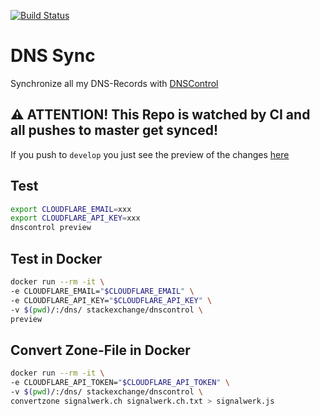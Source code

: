 [![Build Status](https://ci.signalwerk.ch/api/badges/signalwerk/dns/status.svg)](https://ci.signalwerk.ch/signalwerk/dns)

# DNS Sync
Synchronize all my DNS-Records with [DNSControl](https://github.com/StackExchange/dnscontrol)

## ⚠️ ATTENTION! This Repo is watched by CI and all pushes to master get synced!
If you push to `develop` you just see the preview of the changes [here](https://ci.signalwerk.ch/signalwerk/dns)

## Test
```sh
export CLOUDFLARE_EMAIL=xxx
export CLOUDFLARE_API_KEY=xxx
dnscontrol preview
```

## Test in Docker
```sh
docker run --rm -it \
-e CLOUDFLARE_EMAIL="$CLOUDFLARE_EMAIL" \
-e CLOUDFLARE_API_KEY="$CLOUDFLARE_API_KEY" \
-v $(pwd)/:/dns/ stackexchange/dnscontrol \
preview

```

## Convert Zone-File in Docker
```sh
docker run --rm -it \
-e CLOUDFLARE_API_TOKEN="$CLOUDFLARE_API_TOKEN" \
-v $(pwd)/:/dns/ stackexchange/dnscontrol \
convertzone signalwerk.ch signalwerk.ch.txt > signalwerk.js

```
